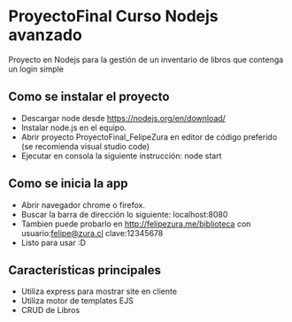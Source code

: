 # ProyectoFinal Curso Nodejs avanzado
Proyecto en Nodejs para la gestión de un inventario de libros que contenga un login simple

## Como se instalar el proyecto
- Descargar node desde https://nodejs.org/en/download/
- Instalar node.js en el equipo.
- Abrir proyecto ProyectoFinal_FelipeZura en editor de código preferido (se recomienda visual studio code)
- Ejecutar en consola la siguiente instrucción: node start

## Como se inicia la app
- Abrir navegador chrome o firefox.
- Buscar la barra de dirección lo siguiente: localhost:8080
- Tambien puede probarlo en http://felipezura.me/biblioteca con usuario:felipe@zura.cl clave:12345678
- Listo para usar :D

## Características principales
- Utiliza express para mostrar site en cliente 
- Utiliza motor de templates EJS
- CRUD de Libros

